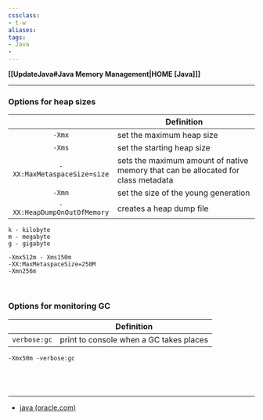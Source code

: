 ```yaml
---
cssclass:
- t-w
aliases:
tags:
- Java
- 
---
```

**[[UpdateJava#Java Memory Management|HOME [Java]]]**

---
### Options for heap sizes
|                                              | <center>Definition</center>                                                       |
| -------------------------------------------- | --------------------------------------------------------------------------------- |
| <center>`-Xmx`</center>                      | set the maximum heap size                                                         |
| <center>`-Xms`</center>                      | set the starting heap size                                                        |
| <center>`-XX:MaxMetaspaceSize=size`</center> | sets the maximum amount of native memory that can be allocated for class metadata |
| <center>`-Xmn`</center>                      | set the size of the young generation                                              |
| <center>`-XX:HeapDumpOnOutOfMemory`</center> | creates a heap dump file                                                          | 

```
k - kilobyte
m - megabyte
g - gigabyte

-Xmx512m - Xms150m
-XX:MaxMetaspaceSize=250M
-Xmn256m
```

<br>

### Options for monitoring GC
|                               | <center>Definition</center> |
| ----------------------------- | --------------------------- |
| <center>`verbose:gc`</center> | print to console when a GC takes places                            |

```
-Xmx50m -verbose:gc
```

<br>

# 
---
- [java (oracle.com)](https://docs.oracle.com/javase/8/docs/technotes/tools/windows/java.html)